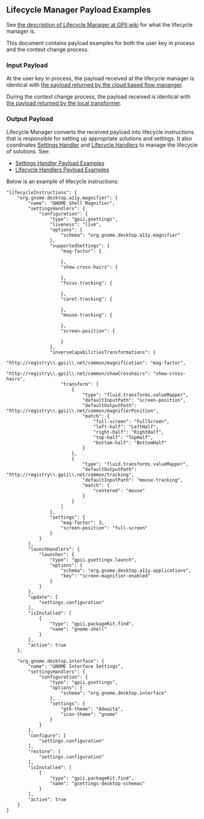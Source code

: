 ## Lifecycle Manager Payload Examples

See [the description of Lifecycle Manager at GPII wiki](https://wiki.gpii.net/w/Architecture_Overview#Lifecycle_Manager) for what the lifecycle manager is.

This document contains payload examples for both the user key in process and the context change process.

### Input Payload

At the user key in process, the payload received at the lifecycle manager is identical with [the payload returned by the cloud based flow mananger](CloudBasedFlowManagerUntrustedConfig.md#user-content-return-payload).

During the context change process, the payload received is identical with [the payload returned by the local transformer](LocalTransformer.md#user-content-return-payload).

### Output Payload

Lifecycle Manager converts the received payload into lifecycle instructions that is responsible for setting up appropriate solutions and settings. It also coordinates [Settings Handler](https://wiki.gpii.net/w/Settings_Handler) and [Lifecycle Handlers](https://wiki.gpii.net/w/Lifecycle_Handler) to manage the lifecycle of solutions. See:

* [Settings Handler Payload Examples](SettingsHandler.md)
* [Lifecycle Handlers Payload Examples](LifecycleHandlers.md)

Below is an example of lifecycle instructions:

```
"lifecycleInstructions": {
    "org.gnome.desktop.a11y.magnifier": {
        "name": "GNOME Shell Magnifier",
        "settingsHandlers": {
            "configuration": {
                "type": "gpii.gsettings",
                "liveness": "live",
                "options": {
                    "schema": "org.gnome.desktop.a11y.magnifier"
                },
                "supportedSettings": {
                    "mag-factor": {

                    },
                    "show-cross-hairs": {

                    },
                    "focus-tracking": {

                    },
                    "caret-tracking": {

                    },
                    "mouse-tracking": {

                    },
                    "screen-position": {

                    }
                },
                "inverseCapabilitiesTransformations": {
                    "http://registry\\.gpii\\.net/common/magnification": "mag-factor",
                    "http://registry\\.gpii\\.net/common/showCrosshairs": "show-cross-hairs",
                    "transform": [
                        {
                            "type": "fluid.transforms.valueMapper",
                            "defaultInputPath": "screen-position",
                            "defaultOutputPath": "http://registry\\.gpii\\.net/common/magnifierPosition",
                            "match": {
                                "full-screen": "FullScreen",
                                "left-half": "LeftHalf",
                                "right-half": "RightHalf",
                                "top-half": "TopHalf",
                                "bottom-half": "BottomHalf"
                            }
                        },
                        {
                            "type": "fluid.transforms.valueMapper",
                            "defaultOutputPath": "http://registry\\.gpii\\.net/common/tracking",
                            "defaultInputPath": "mouse-tracking",
                            "match": {
                                "centered": "mouse"
                            }
                        }
                    ]
                },
                "settings": {
                    "mag-factor": 3,
                    "screen-position": "full-screen"
                }
            }
        },
        "launchHandlers": {
            "launcher": {
                "type": "gpii.gsettings.launch",
                "options": {
                    "schema": "org.gnome.desktop.a11y.applications",
                    "key": "screen-magnifier-enabled"
                }
            }
        },
        "update": [
            "settings.configuration"
        ],
        "isInstalled": [
            {
                "type": "gpii.packageKit.find",
                "name": "gnome-shell"
            }
        ],
        "active": true
    },

    "org.gnome.desktop.interface": {
        "name": "GNOME Interface Settings",
        "settingsHandlers": {
            "configuration": {
                "type": "gpii.gsettings",
                "options": {
                    "schema": "org.gnome.desktop.interface"
                },
                "settings": {
                    "gtk-theme": "Adwaita",
                    "icon-theme": "gnome"
                }
            }
        },
        "configure": [
            "settings.configuration"
        ],
        "restore": [
            "settings.configuration"
        ],
        "isInstalled": [
            {
                "type": "gpii.packageKit.find",
                "name": "gsettings-desktop-schemas"
            }
        ],
        "active": true
    }
}
```
